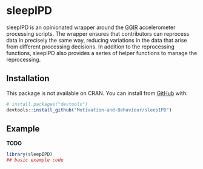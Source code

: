 
<!-- README.md is generated from README.Rmd. Please edit that file -->

# sleepIPD

<!-- badges: start -->
<!-- badges: end -->

sleepIPD is an opinionated wrapper around the
[GGIR](https://CRAN.R-project.org/package=GGIR) accelerometer processing
scripts. The wrapper ensures that contributors can reprocess data in
precisely the same way, reducing variations in the data that arise from
different processing decisions. In addition to the reprocessing
functions, sleepIPD also provides a series of helper functions to manage
the reprocessing.

## Installation

This package is not available on CRAN. You can install from
[GitHub](https://github.com/) with:

``` r
# install.packages("devtools")
devtools::install_github("Motivation-and-Behaviour/sleepIPD")
```

## Example

**TODO**

``` r
library(sleepIPD)
## basic example code
```
